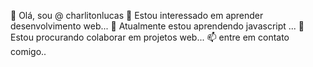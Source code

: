 👋 Olá, sou @ charlitonlucas
👀 Estou interessado em aprender desenvolvimento web...
🌱 Atualmente estou aprendendo javascript ...
💞️ Estou procurando colaborar em projetos web...
📫 entre em contato comigo..

<!--
**charlitonlucas/charlitonlucas** is a ✨ _special_ ✨ repository because its `README.md` (this file) appears on your GitHub profile.

Here are some ideas to get you started:

- 🔭 I’m currently working on ...
- 🌱 I’m currently learning ...
- 👯 I’m looking to collaborate on ...
- 🤔 I’m looking for help with ...
- 💬 Ask me about ...
- 📫 How to reach me: ...
- 😄 Pronouns: ...
- ⚡ Fun fact: ...
-->
